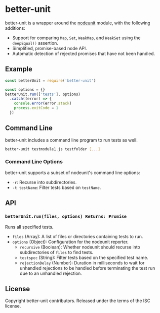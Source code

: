 # better-unit

better-unit is a wrapper around the [nodeunit](https://www.npmjs.com/package/nodeunit) module, with the following additions:

* Support for comparing `Map`, `Set`, `WeakMap`, and `WeakSet` using the `deepEqual()` assertion.
* Simplified, promise-based node API.
* Automatic detection of rejected promises that have not been handled.





## Example

```js
const betterUnit = require('better-unit')

const options = {}
betterUnit.run(['tests'], options)
  .catch((error) => {
    console.error(error.stack)
    process.exitCode = 1
  })
```




## Command Line

better-unit includes a command line program to run tests as well.

```sh
better-unit testmodule1.js testfolder [...]
```

### Command Line Options

better-unit supports a subset of nodeunit's command line options:

* `-r`: Recurse into subdirectories.
* `-t testName`: Filter tests based on `testName`.





## API

### `betterUnit.run(files, options) Returns: Promise`

Runs all specified tests.

* `files` (Array): A list of files or directories containing tests to run.
* `options` (Object): Configuration for the nodeunit reporter.
  * `recursive` (Boolean): Whether nodeunit should recurse into subdirectories of `files` to find tests.
  * `testspec` (String): Filter tests based on the specified test name.
  * `rejectionDelay` (Number): Duration in milliseconds to wait for unhandled rejections to be handled before terminating the test run due to an unhandled rejection.





## License

Copyright better-unit contributors.
Released under the terms of the ISC license.
